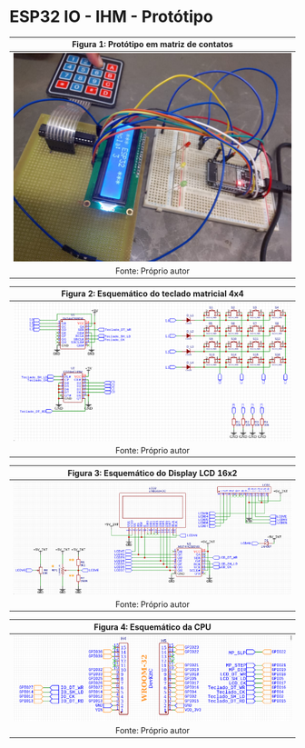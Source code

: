 # ESP32 IO - IHM - Protótipo



| Figura 1: Protótipo em matriz de contatos |
|:-----------------------------------------:|
| ![IHM em protoboard](https://github.com/JoseWRPereira/esp32_io-ihm-prototipo/blob/b7817131470387d0f8b8023475adf9ccebf77970/docs/img/esp32-ihm-protoboard.jpeg) |
| Fonte: Próprio autor |



| Figura 2: Esquemático do teclado matricial 4x4 |
|:----------------------------------------------:|
|![Esquemático do teclado](https://github.com/JoseWRPereira/esp32_io-ihm-prototipo/blob/b7817131470387d0f8b8023475adf9ccebf77970/docs/img/esp32-ihm-keyboard-sch.png) |
| Fonte: Próprio autor |




| Figura 3: Esquemático do Display LCD 16x2 |
|:-----------------------------------------:|
|![Esquemático do LCD](https://github.com/JoseWRPereira/esp32_io-ihm-prototipo/blob/b7817131470387d0f8b8023475adf9ccebf77970/docs/img/esp32-ihm-lcd16x2-sch.png) |
| Fonte: Próprio autor |



| Figura 4: Esquemático da CPU |
|:----------------------------:|
|![Esquemático da CPU](https://github.com/JoseWRPereira/esp32_io-ihm-prototipo/blob/c69fb911db9d95722b8c023a3d944102ddf2c346/docs/img/esp32-ihm-cpu-sch.png) |
| Fonte: Próprio autor |
